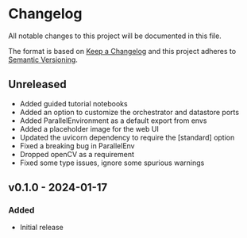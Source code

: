 # Changelog

All notable changes to this project will be documented in this file.

The format is based on [Keep a Changelog](http://keepachangelog.com/en/1.1.0/)
and this project adheres to [Semantic Versioning](http://semver.org/spec/v2.0.0.html).

## Unreleased

- Added guided tutorial notebooks
- Added an option to customize the orchestrator and datastore ports
- Added ParallelEnvironment as a default export from envs
- Added a placeholder image for the web UI
- Updated the uvicorn dependency to require the [standard] option
- Fixed a breaking bug in ParallelEnv
- Dropped openCV as a requirement
- Fixed some type issues, ignore some spurious warnings

## v0.1.0 - 2024-01-17

### Added

- Initial release
